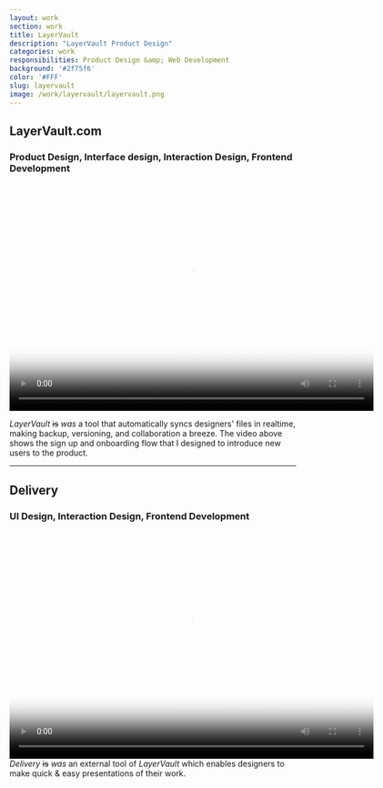 ```yaml
---
layout: work
section: work
title: LayerVault
description: "LayerVault Product Design"
categories: work
responsibilities: Product Design &amp; Web Development
background: '#2f75f6'
color: '#FFF'
slug: layervault
image: /work/layervault/layervault.png
---
```


<h2>LayerVault.com</h2>
<h3>Product Design, Interface design, Interaction Design, Frontend Development</h3>

<div>
  <video id="layervault" class="browser_img" title="LayerVault.com"
    preload="auto" width="640" height="400" poster="{{ site.root }}{{ page.image }}" data-setup="{}">
    <source src="{{ site.root }}/work/layervault/layervault.mp4" type='video/mp4'>
    <source src="{{ site.root }}/work/layervault/layervault.webm" type='video/webm'>
  </video>
</div>

<em>LayerVault</em> <strike>is</strike> <em>was</em> a tool that automatically syncs designers' files in realtime, making backup, versioning, and collaboration a breeze. The video above shows the sign up and onboarding flow that I designed to introduce new users to the product.

<hr/>

<h2>Delivery</h2>
<h3>UI Design, Interaction Design, Frontend Development</h3>

<div>
  <video id="delivery" class="browser_img" title="Delivery - LayerVault.com"
    preload="auto" width="640" height="400" poster="{{ site.root }}/work/layervault/delivery.png" data-setup="{}">
    <source src="{{ site.root }}/work/layervault/delivery.mp4" type='video/mp4'>
    <source src="{{ site.root }}/work/layervault/delivery.webm" type='video/webm'>
  </video>
</div>
<em>Delivery</em> <strike>is</strike> <em>was</em> an external tool of <em>LayerVault</em> which enables designers to make quick &amp; easy presentations of their work.